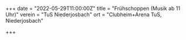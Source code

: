 +++
date = "2022-05-29T11:00:00Z"
title = "Frühschoppen (Musik ab 11 Uhr)"
verein = "TuS Niederjosbach"
ort = "Clubheim+Arena TuS, Niederjosbach"

+++

